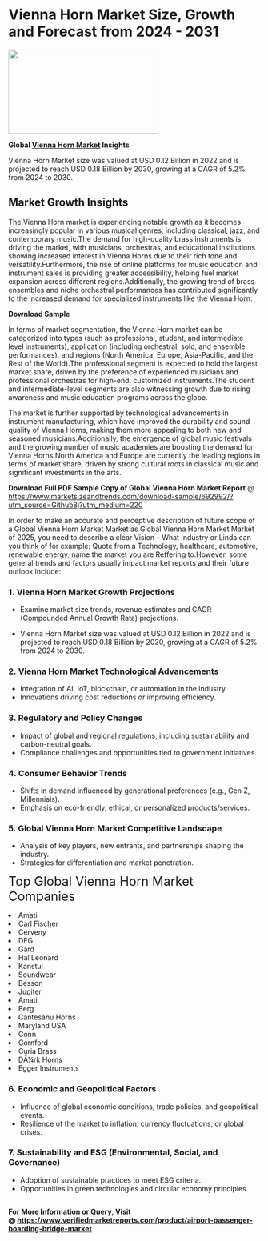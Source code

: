 <H1>Vienna Horn Market Size, Growth and Forecast from 2024 - 2031</H1><img class="aligncenter size-medium wp-image-584254" src="https://thirdeyenews.in/wp-content/uploads/2024/09/Global-Market-Research-300x168.jpeg" alt="" width="300" height="168" /><p><strong>Global&nbsp;<a href="https://www.marketsizeandtrends.com/download-sample/692992/?utm_source=Github8j?utm_medium=220">Vienna Horn Market</a> Insights</strong></p><p>Vienna Horn Market size was valued at USD 0.12 Billion in 2022 and is projected to reach USD 0.18 Billion by 2030, growing at a CAGR of 5.2% from 2024 to 2030.</p><p><h2>Market Growth Insights</h2> <p>The Vienna Horn market is experiencing notable growth as it becomes increasingly popular in various musical genres, including classical, jazz, and contemporary music.The demand for high-quality brass instruments is driving the market, with musicians, orchestras, and educational institutions showing increased interest in Vienna Horns due to their rich tone and versatility.Furthermore, the rise of online platforms for music education and instrument sales is providing greater accessibility, helping fuel market expansion across different regions.Additionally, the growing trend of brass ensembles and niche orchestral performances has contributed significantly to the increased demand for specialized instruments like the Vienna Horn.</p> <p><strong>Download Sample</strong></p> <p>In terms of market segmentation, the Vienna Horn market can be categorized into types (such as professional, student, and intermediate level instruments), application (including orchestral, solo, and ensemble performances), and regions (North America, Europe, Asia-Pacific, and the Rest of the World).The professional segment is expected to hold the largest market share, driven by the preference of experienced musicians and professional orchestras for high-end, customized instruments.The student and intermediate-level segments are also witnessing growth due to rising awareness and music education programs across the globe.</p> <p>The market is further supported by technological advancements in instrument manufacturing, which have improved the durability and sound quality of Vienna Horns, making them more appealing to both new and seasoned musicians.Additionally, the emergence of global music festivals and the growing number of music academies are boosting the demand for Vienna Horns.North America and Europe are currently the leading regions in terms of market share, driven by strong cultural roots in classical music and significant investments in the arts.</p> <p><span class=""><strong>Download Full PDF Sample Copy of Global Vienna Horn Market Report</strong> @ <a href="https://www.marketsizeandtrends.com/download-sample/692992/?utm_source=Github8j?utm_medium=220" target="_blank">https://www.marketsizeandtrends.com/download-sample/692992/?utm_source=Github8j?utm_medium=220</a></span></p><p>In order to make an accurate and perceptive description of future scope of a Global&nbsp;Vienna Horn Market Market as Global&nbsp;Vienna Horn Market Market of 2025, you need to describe a clear Vision &ndash; What Industry or Linda can you think of for example: Quote from a Technology, healthcare, automotive, renewable energy, name the market you are Reffering to.However, some general trends and factors usually impact market reports and their future outlook include:</p><h3>1.&nbsp;<strong>Vienna Horn Market Growth Projections</strong></h3><ul><li>Examine market size trends, revenue estimates and CAGR (Compounded Annual Growth Rate) projections.</li><li><p>Vienna Horn Market size was valued at USD 0.12 Billion in 2022 and is projected to reach USD 0.18 Billion by 2030, growing at a CAGR of 5.2% from 2024 to 2030.</p></li></ul><h3>2.&nbsp;<strong>Vienna Horn Market Technological Advancements</strong></h3><ul><li>Integration of AI, IoT, blockchain, or automation in the industry.</li><li>Innovations driving cost reductions or improving efficiency.</li></ul><h3>3.&nbsp;<strong>Regulatory and Policy Changes</strong></h3><ul><li>Impact of global and regional regulations, including sustainability and carbon-neutral goals.</li><li>Compliance challenges and opportunities tied to government initiatives.</li></ul><h3>4.&nbsp;<strong>Consumer Behavior Trends</strong></h3><ul><li>Shifts in demand influenced by generational preferences (e.g., Gen Z, Millennials).</li><li>Emphasis on eco-friendly, ethical, or personalized products/services.</li></ul><h3>5.&nbsp;<strong>Global Vienna Horn Market Competitive Landscape</strong></h3><ul><li>Analysis of key players, new entrants, and partnerships shaping the industry.</li><li>Strategies for differentiation and market penetration.</li></ul><p data-pm-slice="1 1 []"><span style="color: inherit; font-family: inherit; font-size: 25px;">Top Global Vienna Horn Market Companies</span></p><div class="" data-test-id=""><p><li>Amati</li><li> Carl Fischer</li><li> Cerveny</li><li> DEG</li><li> Gard</li><li> Hal Leonard</li><li> Kanstul</li><li> Soundwear</li><li> Besson</li><li> Jupiter</li><li> Amati</li><li> Berg</li><li> Cantesanu Horns</li><li> Maryland USA</li><li> Conn</li><li> Cornford</li><li> Curia Brass</li><li> DÃ¼rk Horns</li><li> Egger Instruments</li></p></div><h3>6.&nbsp;<strong>Economic and Geopolitical Factors</strong></h3><ul><li>Influence of global economic conditions, trade policies, and geopolitical events.</li><li>Resilience of the market to inflation, currency fluctuations, or global crises.</li></ul><h3>7.&nbsp;<strong>Sustainability and ESG (Environmental, Social, and Governance)</strong></h3><ul><li>Adoption of sustainable practices to meet ESG criteria.</li><li>Opportunities in green technologies and circular economy principles.</li></ul><h2><strong style="font-size: 14px;">For More Information or Query, Visit @&nbsp;</strong><a style="background-color: #ffffff; font-size: 14px;" href="https://www.marketsizeandtrends.com/report/vienna-horn-market/" target="_blank">https://www.verifiedmarketreports.com/product/airport-passenger-boarding-bridge-market</a></h2>